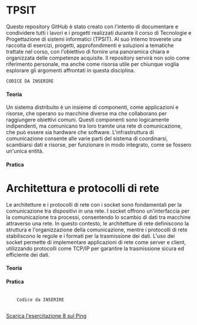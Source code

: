 # TPSIT
<!DOCTYPE html>
<html lang="en">
<head>
    <meta charset="UTF-8">
    <meta name="viewport" content="width=device-width, initial-scale=1.0">
    <title>Introduzione</title>
    <p>Questo repository GitHub è stato creato con l'intento di documentare e condividere tutti i lavori e i progetti realizzati durante il corso di Tecnologie e Progettazione di sistemi informatici (TPSIT). Al suo interno troverete una raccolta di esercizi, progetti, approfondimenti e soluzioni a tematiche trattate nel corso, con l'obiettivo di fornire una panoramica chiara e organizzata delle competenze acquisite. Il repository servirà non solo come riferimento personale, ma anche come risorsa utile per chiunque voglia esplorare gli argomenti affrontati in questa disciplina.</p>
</head>
<body>

    
    CODICE DA INSERIRE
    
  <h4>Teoria</h4>
    <p>Un sistema distribuito è un insieme di componenti, come applicazioni e risorse, che operano su macchine diverse ma che collaborano per raggiungere obiettivi comuni. Questi componenti sono logicamente indipendenti, ma comunicano tra loro tramite una rete di comunicazione, che può essere sia hardware che software. L'infrastruttura di comunicazione consente alle varie parti del sistema di coordinarsi, scambiarsi dati e risorse, per funzionare in modo integrato, come se fossero un'unica entità. </p>

 <h4>Pratica</h4>
 
 <h1>Architettura e protocolli di rete</h1>
 <p>Le architetture e i protocolli di rete con i socket sono fondamentali per la comunicazione tra dispositivi in una rete. I socket offrono un'interfaccia per la comunicazione tra processi, consentendo lo scambio di dati tra macchine attraverso una rete. In questo contesto, le architetture di rete definiscono la struttura e l'organizzazione della comunicazione, mentre i protocolli di rete stabiliscono le regole e i formati per la trasmissione dei dati. L'uso dei socket permette di implementare applicazioni di rete come server e client, utilizzando protocolli come TCP/IP per garantire la trasmissione sicura ed efficiente dei dati.</p>
    <h4>Teoria</h4>

<h4>Pratica</h4>

<pre>
  <code>
    Codice da INSERIRE
  </code>
</pre>


<a href="https://drive.google.com/file/d/1xnVUrx3gVwb--XEDBk1zyh_6e1QdFBht/view" >
Scarica l'esercitazione 8 sul Ping
</a>
</body>

</html>
